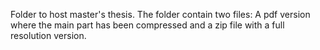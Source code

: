 Folder to host master's thesis. The folder contain two files: A pdf version where the main part has been compressed and a zip file with a full resolution version. 
